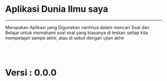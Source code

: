 # Aplikasi Dunia Ilmu saya

<hr>

<p>Merupakan Aplikasi yang Digunakan nantinya dalam mencari Soal dan Belajar untuk memahami soal soal yang biasanya di teskan setiap kita mempelajari sampe akhir, atau di sebut dengan ujian akhir</p>
<br>
<br>
<h1>Versi : 0.0.0</h1>